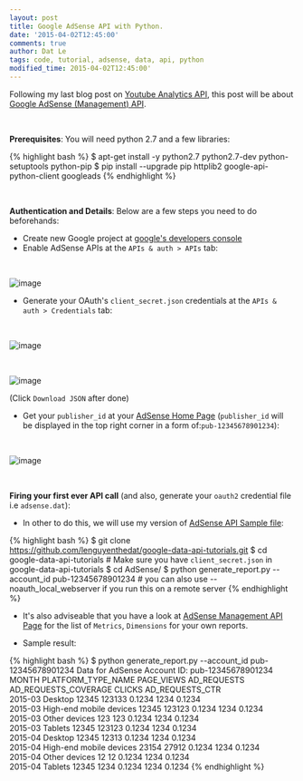 ```yaml
---
layout: post
title: Google AdSense API with Python.
date: '2015-04-02T12:45:00'
comments: true
author: Dat Le
tags: code, tutorial, adsense, data, api, python
modified_time: 2015-04-02T12:45:00'
---
```


Following my last blog post on [Youtube Analytics API](https://lenguyenthedat.github.io/youtube-analytics-api/), this post will be about [Google AdSense (Management) API](https://developers.google.com/adsense/management/index).

<br>

**Prerequisites**: You will need python 2.7 and a few libraries:

{% highlight bash %}
$ apt-get install -y python2.7 python2.7-dev python-setuptools python-pip
$ pip install --upgrade pip httplib2 google-api-python-client googleads
{% endhighlight %}

<br>

**Authentication and Details**: Below are a few steps you need to do beforehands:

- Create new Google project at [google's developers console](https://console.developers.google.com/)
- Enable AdSense APIs at the `APIs & auth > APIs` tab:

<br>

![image](http://i.imgur.com/UWKvu1F.png)

- Generate your OAuth's `client_secret.json` credentials at the `APIs & auth > Credentials` tab:

<br>

![image](http://i.imgur.com/ENAtMLE.png)

<br>

![image](http://i.imgur.com/5eu7Mhj.png)

(Click `Download JSON` after done)

- Get your `publisher_id` at your [AdSense Home Page](https://www.google.com/adsense/app#main/home) (`publisher_id` will be displayed in the top right corner in a form of:`pub-12345678901234`):

<br>

![image](http://i.imgur.com/RhHRJ6f.png)

<br>

**Firing your first ever API call** (and also, generate your `oauth2` credential file i.e `adsense.dat`):

- In other to do this, we will use my version of [AdSense API Sample file](https://github.com/lenguyenthedat/google-data-api-tutorials/blob/master/AdSense/generate_report.py):

{% highlight bash %}
$ git clone https://github.com/lenguyenthedat/google-data-api-tutorials.git
$ cd google-data-api-tutorials # Make sure you have `client_secret.json` in google-data-api-tutorials
$ cd AdSense/
$ python generate_report.py --account_id pub-12345678901234 # you can also use --noauth_local_webserver if you run this on a remote server
{% endhighlight %}

- It's also adviseable that you have a look at [AdSense Management API Page](https://developers.google.com/adsense/management/metrics-dimensions) for the list of `Metrics`, `Dimensions` for your own reports.

- Sample result:

{% highlight bash %}
$ python generate_report.py --account_id pub-12345678901234
Data for AdSense Account ID: pub-12345678901234
MONTH                     PLATFORM_TYPE_NAME        PAGE_VIEWS                AD_REQUESTS               AD_REQUESTS_COVERAGE      CLICKS                    AD_REQUESTS_CTR          
2015-03                   Desktop                   12345                     123133                    0.1234                    1234                      0.1234                   
2015-03                   High-end mobile devices   12345                     123123                    0.1234                    1234                      0.1234                   
2015-03                   Other devices             123                       123                       0.1234                    1234                      0.1234                   
2015-03                   Tablets                   12345                     123123                    0.1234                    1234                      0.1234                     
2015-04                   Desktop                   12345                     12313                     0.1234                    1234                      0.1234                   
2015-04                   High-end mobile devices   23154                     27912                     0.1234                    1234                      0.1234                   
2015-04                   Other devices             12                        12                        0.1234                    1234                      0.1234                   
2015-04                   Tablets                   12345                     1234                      0.1234                    1234                      0.1234
{% endhighlight %}
